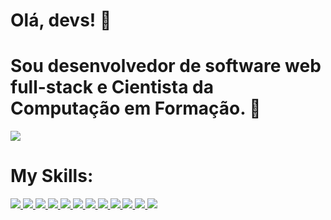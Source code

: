 # Olá, devs! 👋

# Sou desenvolvedor de software web full-stack e Cientista da Computação em Formação. 🚀

<img src="https://github-profile-trophy.vercel.app/?username=marcelldac&theme=onestar&row=1&column=3&no-bg=true&margin-w=15&margin-h=15" />

# My Skills:

<div>
<a href="#">
  <img src="https://skillicons.dev/icons?i=ts"/>
</a>
<a href="#">
  <img src="https://skillicons.dev/icons?i=docker"/>
</a>
<a href="#">
  <img src="https://skillicons.dev/icons?i=linux"/>
</a>
<a href="#">
  <img src="https://skillicons.dev/icons?i=nodejs"/>
</a>
<a href="#">
  <img src="https://skillicons.dev/icons?i=postgres"/>
</a>
<a href="#">
  <img src="https://skillicons.dev/icons?i=html"/>
</a>
<a href="#">
  <img src="https://skillicons.dev/icons?i=css"/>
</a>
<a href="#">
  <img src="https://skillicons.dev/icons?i=react"/>
</a>
<a href="#">
  <img src="https://skillicons.dev/icons?i=nextjs"/>
</a>
<a href="#">
  <img src="https://skillicons.dev/icons?i=nestjs"/>
</a>
<a href="#">
  <img src="https://skillicons.dev/icons?i=mongodb"/>
</a>
<a href="#">
  <img src="https://skillicons.dev/icons?i=md"/>
</a>
</div>
